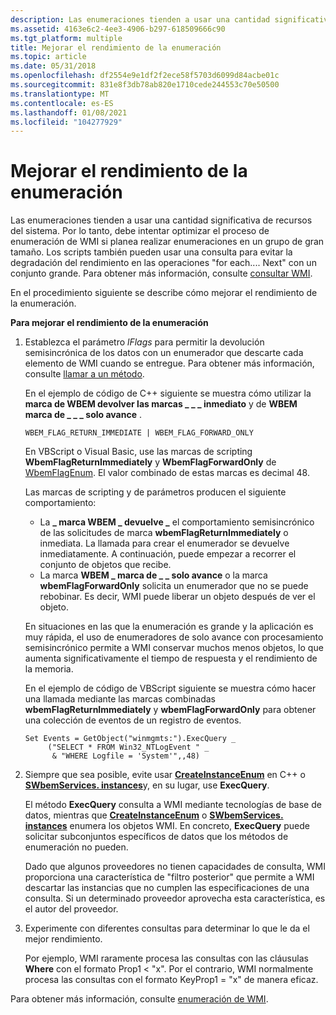 ```yaml
---
description: Las enumeraciones tienden a usar una cantidad significativa de recursos del sistema.
ms.assetid: 4163e6c2-4ee3-4906-b297-618509666c90
ms.tgt_platform: multiple
title: Mejorar el rendimiento de la enumeración
ms.topic: article
ms.date: 05/31/2018
ms.openlocfilehash: df2554e9e1df2f2ece58f5703d6099d84acbe01c
ms.sourcegitcommit: 831e8f3db78ab820e1710cede244553c70e50500
ms.translationtype: MT
ms.contentlocale: es-ES
ms.lasthandoff: 01/08/2021
ms.locfileid: "104277929"
---
```

# <a name="improving-enumeration-performance"></a>Mejorar el rendimiento de la enumeración

Las enumeraciones tienden a usar una cantidad significativa de recursos del sistema. Por lo tanto, debe intentar optimizar el proceso de enumeración de WMI si planea realizar enumeraciones en un grupo de gran tamaño. Los scripts también pueden usar una consulta para evitar la degradación del rendimiento en las operaciones "for each.... Next" con un conjunto grande. Para obtener más información, consulte [consultar WMI](querying-wmi.md).

En el procedimiento siguiente se describe cómo mejorar el rendimiento de la enumeración.

**Para mejorar el rendimiento de la enumeración**

1.  Establezca el parámetro *lFlags* para permitir la devolución semisincrónica de los datos con un enumerador que descarte cada elemento de WMI cuando se entregue. Para obtener más información, consulte [llamar a un método](calling-a-method.md).

    En el ejemplo de código de C++ siguiente se muestra cómo utilizar la **marca de WBEM devolver las marcas \_ \_ \_ inmediato** y de **WBEM marca de \_ \_ \_ solo avance** .

    `WBEM_FLAG_RETURN_IMMEDIATE | WBEM_FLAG_FORWARD_ONLY`

    En VBScript o Visual Basic, use las marcas de scripting **WbemFlagReturnImmediately** y **WbemFlagForwardOnly** de [WbemFlagEnum](/windows/desktop/api/Wbemdisp/ne-wbemdisp-wbemflagenum). El valor combinado de estas marcas es decimal 48.

    Las marcas de scripting y de parámetros producen el siguiente comportamiento:

    -   La **\_ marca WBEM \_ devuelve \_** el comportamiento semisincrónico de las solicitudes de marca **wbemFlagReturnImmediately** o inmediata. La llamada para crear el enumerador se devuelve inmediatamente. A continuación, puede empezar a recorrer el conjunto de objetos que recibe.
    -   La marca **WBEM \_ marca de \_ \_ solo avance** o la marca **wbemFlagForwardOnly** solicita un enumerador que no se puede rebobinar. Es decir, WMI puede liberar un objeto después de ver el objeto.

    En situaciones en las que la enumeración es grande y la aplicación es muy rápida, el uso de enumeradores de solo avance con procesamiento semisincrónico permite a WMI conservar muchos menos objetos, lo que aumenta significativamente el tiempo de respuesta y el rendimiento de la memoria.

    En el ejemplo de código de VBScript siguiente se muestra cómo hacer una llamada mediante las marcas combinadas **wbemFlagReturnImmediately** y **wbemFlagForwardOnly** para obtener una colección de eventos de un registro de eventos.

    ```VB
    Set Events = GetObject("winmgmts:").ExecQuery _
         ("SELECT * FROM Win32_NTLogEvent " _
          & "WHERE Logfile = 'System'",,48)
    ```

    

2.  Siempre que sea posible, evite usar [**CreateInstanceEnum**](/windows/desktop/api/WbemCli/nf-wbemcli-iwbemservices-createinstanceenum) en C++ o [**SWbemServices. instances**](swbemservices-instancesof.md)y, en su lugar, use **ExecQuery**.

    El método **ExecQuery** consulta a WMI mediante tecnologías de base de datos, mientras que [**CreateInstanceEnum**](/windows/desktop/api/WbemCli/nf-wbemcli-iwbemservices-createinstanceenum) o [**SWbemServices. instances**](swbemservices-instancesof.md) enumera los objetos WMI. En concreto, **ExecQuery** puede solicitar subconjuntos específicos de datos que los métodos de enumeración no pueden.

    Dado que algunos proveedores no tienen capacidades de consulta, WMI proporciona una característica de "filtro posterior" que permite a WMI descartar las instancias que no cumplen las especificaciones de una consulta. Si un determinado proveedor aprovecha esta característica, es el autor del proveedor.

3.  Experimente con diferentes consultas para determinar lo que le da el mejor rendimiento.

    Por ejemplo, WMI raramente procesa las consultas con las cláusulas **Where** con el formato Prop1 < "x". Por el contrario, WMI normalmente procesa las consultas con el formato KeyProp1 = "x" de manera eficaz.

Para obtener más información, consulte [enumeración de WMI](enumerating-wmi.md).

 

 



